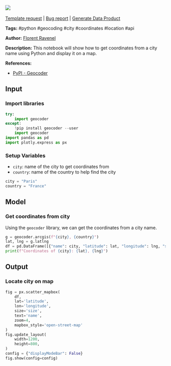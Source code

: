 <a href="https://app.naas.ai/user-redirect/naas/downloader?url=https://raw.githubusercontent.com/jupyter-naas/awesome-notebooks/master/Python/Python_Locate_city_on_map.ipynb" target="_parent"><img src="https://naasai-public.s3.eu-west-3.amazonaws.com/open_in_naas.svg"/></a><br><br><a href="https://github.com/jupyter-naas/awesome-notebooks/issues/new?assignees=&labels=&template=template-request.md&title=Tool+-+Action+of+the+notebook+">Template request</a> | <a href="https://github.com/jupyter-naas/awesome-notebooks/issues/new?assignees=&labels=bug&template=bug_report.md&title=Python+-+Locate+city+on+map:+Error+short+description">Bug report</a> | <a href="https://app.naas.ai/user-redirect/naas/downloader?url=https://raw.githubusercontent.com/jupyter-naas/awesome-notebooks/master/Naas/Naas_Start_data_product.ipynb" target="_parent">Generate Data Product</a>

**Tags:** #python #geocoding #city #coordinates #location #api

**Author:** [Florent Ravenel](https://www.linkedin.com/in/florent-ravenel/)

**Description:** This notebook will show how to get coordinates from a city name using Python and display it on a map.

**References:**
- [PyPI - Geocoder](https://pypi.org/project/geocoder/)

## Input

### Import libraries


```python
try:
    import geocoder
except:
    !pip install geocoder --user
    import geocoder
import pandas as pd
import plotly.express as px
```

### Setup Variables
- `city`: name of the city to get coordinates from
- `country`: name of the country to help find the city


```python
city = "Paris"
country = "France"
```

## Model

### Get coordinates from city

Using the `geocoder` library, we can get the coordinates from a city name.


```python
g = geocoder.arcgis(f"{city}, {country}")
lat, lng = g.latlng
df = pd.DataFrame([{"name": city, "latitude": lat, "longitude": lng, "size": 1}])
print(f"Coordinates of {city}: {lat}, {lng}")
```

## Output

### Locate city on map


```python
fig = px.scatter_mapbox(
    df,
    lat='latitude',
    lon='longitude',
    size='size',
    text='name',
    zoom=4,
    mapbox_style='open-street-map'
)
fig.update_layout(
    width=1200,
    height=800,
)
config = {"displayModeBar": False}
fig.show(config=config)
```

 
